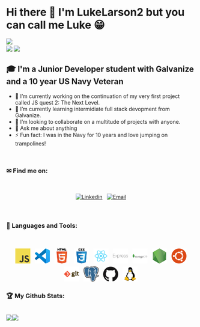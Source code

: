 <h1>Hi there 👋 I'm LukeLarson2 but you can call me Luke 😁</h1>
<div>
<img src="https://visitor-badge.laobi.icu/badge?page_id=LukeLarson2.LukeLarson2"/>
 <div>
<img src="https://img.shields.io/github/followers/LukeLarson2?label=Followers&logo=Github"/> <span><img src="https://github.com/LukeLarson2"/></span>
 </div>
</div>

<h2>🎓 I'm a Junior Developer student with Galvanize and a 10 year US Navy Veteran </h2>

- 🔭 I’m currently working on the continuation of my very first project called JS quest 2: The Next Level.
- 🌱 I’m currently learning intermidiate full stack devopment from Galvanize.
- 👯 I’m looking to collaborate on a multitude of projects with anyone.
- 💬 Ask me about anything
- ⚡ Fun fact: I was in the Navy for 10 years and love jumping on trampolines!

<br />
<h3>✉ Find me on:</h3>
<br />
<p align="center">
 <a href="https://www.linkedin.com/in/lucas-larson-6a4bb799" target="_blank" rel="noopener noreferrer"> <img src="https://cdn.jsdelivr.net/npm/simple-icons@v3/icons/linkedin.svg" alt="Linkedin" height="40" style="vertical-align:top; margin:4px"></a>
 <a href="mailto:lucas.m.larson2@gmail.com"> <img src="https://cdn.jsdelivr.net/npm/simple-icons@v3/icons/gmail.svg" alt="Email" height="40" style="vertical-align:top; margin:4px"></a>
</p>

<br />

<h3>🧰 Languages and Tools:</h3>
<br />
<p align="center">
<img src="https://raw.githubusercontent.com/github/explore/80688e429a7d4ef2fca1e82350fe8e3517d3494d/topics/javascript/javascript.png" alt="Javascript" height="40" style="vertical-align:top; margin:4px">
<img src="https://raw.githubusercontent.com/github/explore/80688e429a7d4ef2fca1e82350fe8e3517d3494d/topics/visual-studio-code/visual-studio-code.png" alt="VS Code" height="40" style="vertical-align:top; margin:4px">
<img src="https://raw.githubusercontent.com/github/explore/80688e429a7d4ef2fca1e82350fe8e3517d3494d/topics/html/html.png" alt="HTML" height="40" style="vertical-align:top; margin:4px">
<img src="https://raw.githubusercontent.com/github/explore/80688e429a7d4ef2fca1e82350fe8e3517d3494d/topics/css/css.png" alt="CSS" height="40" style="vertical-align:top; margin:4px">
<img src="https://raw.githubusercontent.com/github/explore/80688e429a7d4ef2fca1e82350fe8e3517d3494d/topics/react/react.png" alt="React.js" height="40" style="vertical-align:top; margin:4px">
<img src="https://raw.githubusercontent.com/github/explore/80688e429a7d4ef2fca1e82350fe8e3517d3494d/topics/express/express.png" alt="Express.js" height="40" style="vertical-align:top; margin:4px">
<img src="https://raw.githubusercontent.com/github/explore/80688e429a7d4ef2fca1e82350fe8e3517d3494d/topics/mongodb/mongodb.png" alt="MongoDB" height="40" style="vertical-align:top; margin:4px">
<img src="https://raw.githubusercontent.com/github/explore/80688e429a7d4ef2fca1e82350fe8e3517d3494d/topics/nodejs/nodejs.png" alt="Node.js" height="40" style="vertical-align:top; margin:4px">
<img src="https://raw.githubusercontent.com/github/explore/80688e429a7d4ef2fca1e82350fe8e3517d3494d/topics/ubuntu/ubuntu.png" alt="Ubuntu" height="40" style="vertical-align:top; margin:4px">
<img src="https://raw.githubusercontent.com/github/explore/80688e429a7d4ef2fca1e82350fe8e3517d3494d/topics/git/git.png" alt="Git" height="40" style="vertical-align:top; margin:4px">
<img src="https://raw.githubusercontent.com/github/explore/80688e429a7d4ef2fca1e82350fe8e3517d3494d/topics/postgresql/postgresql.png" alt="PostgreSQL" height="40" style="vertical-align:top; margin:4px">
<img src="https://github.com/github/explore/blob/main/topics/github/github.png" alt="Github" height="40" style="vertical-align:top; margin:4px">
<img src="https://github.com/github/explore/blob/main/topics/linux/linux.png" alt="Github" height="40" style="vertical-align:top; margin:4px">
</p>

<h3>🏆 My Github Stats:</h3>
<br />
<div>
<a href="https://github-readme-stats.vercel.app/api?username=LukeLarson2&theme=tokyonight">
  <img  align="left" src="https://github-readme-stats.vercel.app/api?username=LukeLarson2&count_private=true&show_icons=true&theme=tokyonight" />
</a>
<a href="https://github-readme-stats.vercel.app/api/top-langs/?username=LukeLarson2&hide=php&theme=tokyonight">
  <img align="left" src="https://github-readme-stats.vercel.app/api/top-langs/?username=LukeLarson2&hide=php&theme=tokyonight" />
</a>
</div>





<!--
**LukeLarson2/LukeLarson2** is a ✨ _special_ ✨ repository because its `README.md` (this file) appears on your GitHub profile.

Here are some ideas to get you started:

- 🔭 I’m currently working on ...
- 🌱 I’m currently learning ...
- 👯 I’m looking to collaborate on ...
- 🤔 I’m looking for help with ...
- 💬 Ask me about ...
- 📫 How to reach me: ...
- 😄 Pronouns: ...
- ⚡ Fun fact: ...
-->
